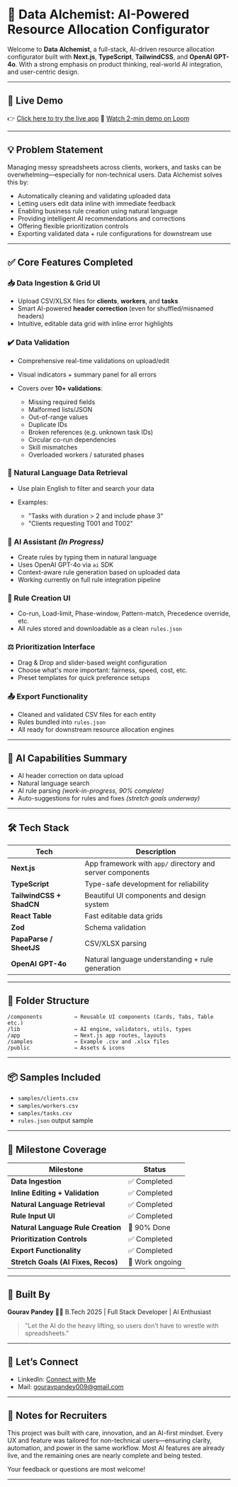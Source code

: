 # 🚀 Data Alchemist: AI-Powered Resource Allocation Configurator

Welcome to **Data Alchemist**, a full-stack, AI-driven resource allocation configurator built with **Next.js**, **TypeScript**, **TailwindCSS**, and **OpenAI GPT-4o**. With a strong emphasis on product thinking, real-world AI integration, and user-centric design.

---

## 🌟 Live Demo

👉 [Click here to try the live app](https://smartsheetsai.vercel.app/)
🎥 [Watch 2-min demo on Loom](https://www.loom.com/share/1aca15b948c245eab4ebf3c1d073688f?sid=d0c0e3c7-4990-48f2-a597-781573d8d56b)

---

## 💡 Problem Statement

Managing messy spreadsheets across clients, workers, and tasks can be overwhelming—especially for non-technical users. Data Alchemist solves this by:

* Automatically cleaning and validating uploaded data
* Letting users edit data inline with immediate feedback
* Enabling business rule creation using natural language
* Providing intelligent AI recommendations and corrections
* Offering flexible prioritization controls
* Exporting validated data + rule configurations for downstream use

---

## ✅ Core Features Completed

### 📥 Data Ingestion & Grid UI

* Upload CSV/XLSX files for **clients**, **workers**, and **tasks**
* Smart AI-powered **header correction** (even for shuffled/misnamed headers)
* Intuitive, editable data grid with inline error highlights

### ✔️ Data Validation

* Comprehensive real-time validations on upload/edit
* Visual indicators + summary panel for all errors
* Covers over **10+ validations**:

  * Missing required fields
  * Malformed lists/JSON
  * Out-of-range values
  * Duplicate IDs
  * Broken references (e.g. unknown task IDs)
  * Circular co-run dependencies
  * Skill mismatches
  * Overloaded workers / saturated phases

### 🔎 Natural Language Data Retrieval

* Use plain English to filter and search your data
* Examples:

  * "Tasks with duration > 2 and include phase 3"
  * "Clients requesting T001 and T002"

### 🧠 AI Assistant *(In Progress)*

* Create rules by typing them in natural language
* Uses OpenAI GPT-4o via `ai` SDK
* Context-aware rule generation based on uploaded data
* Working currently on full rule integration pipeline

### 🧾 Rule Creation UI

* Co-run, Load-limit, Phase-window, Pattern-match, Precedence override, etc.
* All rules stored and downloadable as a clean `rules.json`

### ⚖️ Prioritization Interface

* Drag & Drop and slider-based weight configuration
* Choose what's more important: fairness, speed, cost, etc.
* Preset templates for quick preference setups

### 📤 Export Functionality

* Cleaned and validated CSV files for each entity
* Rules bundled into `rules.json`
* All ready for downstream resource allocation engines

---

## 🧠 AI Capabilities Summary

* AI header correction on data upload
* Natural language search
* AI rule parsing *(work-in-progress, 90% complete)*
* Auto-suggestions for rules and fixes *(stretch goals underway)*

---

## 🛠️ Tech Stack

| Tech                     | Description                                               |
| ------------------------ | --------------------------------------------------------- |
| **Next.js**              | App framework with `app/` directory and server components |
| **TypeScript**           | Type-safe development for reliability                     |
| **TailwindCSS + ShadCN** | Beautiful UI components and design system                 |
| **React Table**          | Fast editable data grids                                  |
| **Zod**                  | Schema validation                                         |
| **PapaParse / SheetJS**  | CSV/XLSX parsing                                          |
| **OpenAI GPT-4o**        | Natural language understanding + rule generation          |

---

## 📁 Folder Structure

```
/components          → Reusable UI components (Cards, Tabs, Table etc.)
/lib                 → AI engine, validators, utils, types
/app                 → Next.js app routes, layouts
/samples             → Example .csv and .xlsx files
/public              → Assets & icons
```

---

## 📦 Samples Included

* `samples/clients.csv`
* `samples/workers.csv`
* `samples/tasks.csv`
* `rules.json` output sample

---

## 🎯 Milestone Coverage

| Milestone                           | Status          |
| ----------------------------------- | --------------- |
| **Data Ingestion**                  | ✅ Completed     |
| **Inline Editing + Validation**     | ✅ Completed     |
| **Natural Language Retrieval**      | ✅ Completed     |
| **Rule Input UI**                   | ✅ Completed     |
| **Natural Language Rule Creation**  | 🔄 90% Done     |
| **Prioritization Controls**         | ✅ Completed     |
| **Export Functionality**            | ✅ Completed     |
| **Stretch Goals (AI Fixes, Recos)** | 🚧 Work ongoing |

---

## 🙌 Built By

**Gourav Pandey**
👨‍💻 B.Tech 2025 | Full Stack Developer | AI Enthusiast

> "Let the AI do the heavy lifting, so users don’t have to wrestle with spreadsheets."

---

## 🤝 Let’s Connect

* LinkedIn: [Connect with Me](https://linkedin.com/in/gouravpandey009)
* Mail: [gouravpandey009@gmail.com](mailto:pandeygourav09@gmail.com)

---

## 📌 Notes for Recruiters

This project was built with care, innovation, and an AI-first mindset. Every UX and feature was tailored for non-technical users—ensuring clarity, automation, and power in the same workflow. Most AI features are already live, and the remaining ones are nearly complete and being tested.

Your feedback or questions are most welcome!

---
